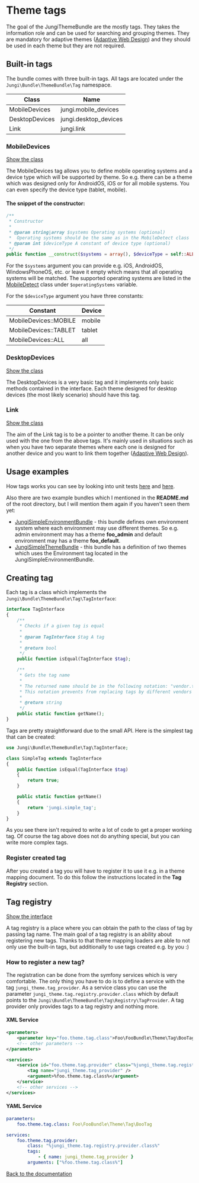 Theme tags
==========

The goal of the JungiThemeBundle are the mostly tags. They takes the information role and can be used for searching and
grouping themes. They are mandatory for adaptive themes ([Adaptive Web Design](https://github.com/piku235/JungiThemeBundle/tree/master/Resources/doc/awd.md))
and they should be used in each theme but they are not required.

Built-in tags
-------------

The bundle comes with three built-in tags. All tags are located under the `Jungi\Bundle\ThemeBundle\Tag` namespace.

Class | Name
----- | ----
MobileDevices | jungi.mobile_devices
DesktopDevices | jungi.desktop_devices
Link | jungi.link

### MobileDevices

[Show the class](https://github.com/piku235/JungiThemeBundle/tree/master/Tag/MobileDevices.php)

The MobileDevices tag allows you to define mobile operating systems and a device type which will be supported by theme.
So e.g. there can be a theme which was designed only for AndroidOS, iOS or for all mobile systems. You can even specify
the device type (tablet, mobile).

#### The snippet of the constructor:

```php
/**
 * Constructor
 *
 * @param string|array $systems Operating systems (optional)
 *  Operating systems should be the same as in the MobileDetect class
 * @param int $deviceType A constant of device type (optional)
 */
public function __construct($systems = array(), $deviceType = self::ALL_DEVICES);
```

For the `$systems` argument you can provide e.g. iOS, AndroidOS, WindowsPhoneOS, etc. or leave it empty which means that
all operating systems will be matched. The supported operating systems are listed in the [MobileDetect](https://github.com/serbanghita/Mobile-Detect/blob/master/Mobile_Detect.php)
class under `$operatingSystems` variable.

For the `$deviceType` argument you have three constants:

Constant | Device
-------- | ------
MobileDevices::MOBILE | mobile
MobileDevices::TABLET | tablet
MobileDevices::ALL | all

### DesktopDevices

[Show the class](https://github.com/piku235/JungiThemeBundle/tree/master/Tag/DesktopDevices.php)

The DesktopDevices is a very basic tag and it implements only basic methods contained in the interface. Each theme designed
for desktop devices (the most likely scenario) should have this tag.

### Link

[Show the class](https://github.com/piku235/JungiThemeBundle/tree/master/Tag/Link.php)

The aim of the Link tag is to be a pointer to another theme. It can be only used with the one from the above tags. It's
mainly used in situations such as when you have two separate themes where each one is designed for another device and you
want to link them together ([Adaptive Web Design](https://github.com/piku235/JungiThemeBundle/blob/master/Resources/doc/index.md#awd-adaptive-web-design)).

Usage examples
--------------

How tags works you can see by looking into unit tests [here](https://github.com/piku235/JungiThemeBundle/tree/master/Tests/Selector/EventListener/DeviceThemeFilterTest.php)
and [here](https://github.com/piku235/JungiThemeBundle/tree/master/Tests/Selector/ThemeSelectorTest.php).

Also there are two example bundles which I mentioned in the **README.md** of the root directory, but I will mention them
again if you haven't seen them yet:

* [JungiSimpleEnvironmentBundle](https://github.com/piku235/JungiSimpleEnvironmentBundle) - this bundle defines own
environment system where each environment may use different themes. So e.g. admin environment may has a theme **foo_admin**
and default environment may has a theme **foo_default**.
* [JungiSimpleThemeBundle](https://github.com/piku235/JungiSimpleThemeBundle) - this bundle has a definition of two themes
which uses the Environment tag located in the JungiSimpleEnvironmentBundle.

Creating tag
------------

Each tag is a class which implements the `Jungi\Bundle\ThemeBundle\Tag\TagInterface`:

```php
interface TagInterface
{
    /**
     * Checks if a given tag is equal
     *
     * @param TagInterface $tag A tag
     *
     * @return bool
     */
    public function isEqual(TagInterface $tag);

    /**
     * Gets the tag name
     *
     * The returned name should be in the following notation: "vendor.tag_type" e.g. "jungi.mobile_devices".
     * This notation prevents from replacing tags by different vendors
     *
     * @return string
     */
    public static function getName();
}
```

Tags are pretty straightforward due to the small API. Here is the simplest tag that can be created:

```php
use Jungi\Bundle\ThemeBundle\Tag\TagInterface;

class SimpleTag extends TagInterface
{
    public function isEqual(TagInterface $tag)
    {
        return true;
    }

    public static function getName()
    {
        return 'jungi.simple_tag';
    }
}
```

As you see there isn't required to write a lot of code to get a proper working tag. Of course the tag above does not do
anything special, but you can write more complex tags.

### Register created tag

After you created a tag you will have to register it to use it e.g. in a theme mapping document. To do this follow the
instructions located in the **Tag Registry** section.

Tag registry
------------

[Show the interface](https://github.com/piku235/JungiThemeBundle/tree/master/Tag/Registry/TagRegistryInterface.php)

A tag registry is a place where you can obtain the path to the class of tag by passing tag name. The main goal of a
tag registry is an ability about registering new tags. Thanks to that theme mapping loaders are able to not only use the
built-in tags, but additionally to use tags created e.g. by you :)

### How to register a new tag?

The registration can be done from the symfony services which is very comfortable. The only thing you have to do is to
define a service with the tag `jungi_theme.tag_provider`. As a service class you can use the parameter `jungi_theme.tag.registry.provider.class`
which by default points to the `Jungi\Bundle\ThemeBundle\Tag\Registry\TagProvider`. A tag provider only provides tags to
a tag registry and nothing more.

#### XML Service

```xml
<parameters>
    <parameter key="foo.theme.tag.class">Foo\FooBundle\Theme\Tag\BooTag</parameter>
    <!-- other parameters -->
</parameters>

<services>
    <service id="foo.theme.tag.provider" class="%jungi_theme.tag.registry.provider.class%">
        <tag name="jungi_theme.tag_provider" />
        <argument>%foo.theme.tag.class%</argument>
    </service>
    <!-- other services -->
</services>
```

#### YAML Service

```yml
parameters:
    foo.theme.tag.class: Foo\FooBundle\Theme\Tag\BooTag

services:
    foo.theme.tag.provider:
        class: "%jungi_theme.tag.registry.provider.class%"
        tags:
            - { name: jungi_theme.tag_provider }
        arguments: ["%foo.theme.tag.class%"]
```

[Back to the documentation](https://github.com/piku235/JungiThemeBundle/blob/master/Resources/doc/index.md)
